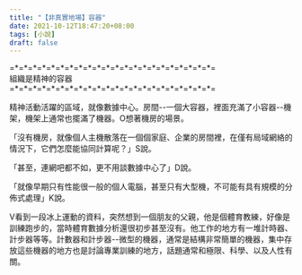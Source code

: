 ```yaml
---
title: "【非真實地場】容器"
date: 2021-10-12T18:47:20+08:00
tags: [小說]
draft: false
---
```


=\*=\*=\*=\*=\*=\*=\*=\*=\*=\*=\*=\*=\*=\*=\*=\*=\*=\*=\*=\*=\*=\*=  
組織是精神的容器    
=\*=\*=\*=\*=\*=\*=\*=\*=\*=\*=\*=\*=\*=\*=\*=\*=\*=\*=\*=\*=\*=\*=  

精神活動活躍的區域，就像數據中心。房間--一個大容器，裡面充滿了小容器--機架，機架上通常也擺滿了機器。O想著機房的場景。    

「沒有機房，就像個人主機散落在一個個家庭、企業的房間裡，在僅有局域網絡的情況下，它們怎麼能協同計算呢？」S說。    

「甚至，連網吧都不如，更不用談數據中心了」D說。  

「就像早期只有性能很一般的個人電腦，甚至只有大型機，不可能有具有規模的分佈式處理」K說。  

V看到一段冰上運動的資料，突然想到一個朋友的父親，他是個體育教練，好像是訓練跑步的，當時體育數據分析還很初步甚至沒有。他工作的地方有一堆計時器、計步器等等。計數器和計步器--微型的機器，通常是結構非常簡單的機器，集中存放這些機器的地方也是討論專業訓練的地方，話題通常和極限、科學、以及人性有關。  